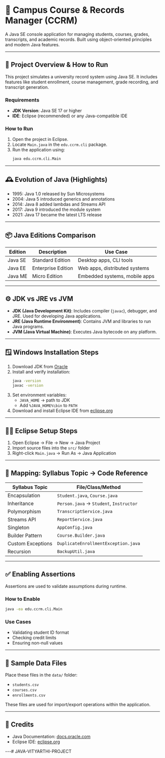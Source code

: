 # 📘 Campus Course & Records Manager (CCRM)

A Java SE console application for managing students, courses, grades, transcripts, and academic records. Built using object-oriented principles and modern Java features.

---

## 🚀 Project Overview & How to Run

This project simulates a university record system using Java SE. It includes features like student enrollment, course management, grade recording, and transcript generation.

### Requirements

- **JDK Version**: Java SE 17 or higher
- **IDE**: Eclipse (recommended) or any Java-compatible IDE

### How to Run

1. Open the project in Eclipse.
2. Locate `Main.java` in the `edu.ccrm.cli` package.
3. Run the application using:
   ```bash
   java edu.ccrm.cli.Main
   ```

---

## 🕰️ Evolution of Java (Highlights)

- 1995: Java 1.0 released by Sun Microsystems
- 2004: Java 5 introduced generics and annotations
- 2014: Java 8 added lambdas and Streams API
- 2017: Java 9 introduced the module system
- 2021: Java 17 became the latest LTS release

---

## 📦 Java Editions Comparison

| Edition   | Description         | Use Case                        |
|-----------|---------------------|---------------------------------|
| Java SE   | Standard Edition    | Desktop apps, CLI tools         |
| Java EE   | Enterprise Edition  | Web apps, distributed systems   |
| Java ME   | Micro Edition       | Embedded systems, mobile apps   |

---

## ⚙️ JDK vs JRE vs JVM

- **JDK (Java Development Kit)**: Includes compiler (`javac`), debugger, and JRE. Used for developing Java applications.
- **JRE (Java Runtime Environment)**: Contains JVM and libraries to run Java programs.
- **JVM (Java Virtual Machine)**: Executes Java bytecode on any platform.

---

## 🪟 Windows Installation Steps

1. Download JDK from [Oracle](https://www.oracle.com/java/technologies/javase-downloads.html)
2. Install and verify installation:
   ```bash
   java -version
   javac -version
   ```
3. Set environment variables:
   - `JAVA_HOME` → path to JDK
   - Add `%JAVA_HOME%\bin` to `PATH`
4. Download and install Eclipse IDE from [eclipse.org](https://www.eclipse.org)

---

## 🧑‍💻 Eclipse Setup Steps

1. Open Eclipse → File → New → Java Project
2. Import source files into the `src/` folder
3. Right-click `Main.java` → Run As → Java Application

---

## 🧾 Mapping: Syllabus Topic → Code Reference

| Syllabus Topic         | File/Class/Method                     |
|------------------------|---------------------------------------|
| Encapsulation          | `Student.java`, `Course.java`         |
| Inheritance            | `Person.java` → `Student`, `Instructor` |
| Polymorphism           | `TranscriptService.java`              |
| Streams API            | `ReportService.java`                  |
| Singleton              | `AppConfig.java`                      |
| Builder Pattern        | `Course.Builder.java`                 |
| Custom Exceptions      | `DuplicateEnrollmentException.java`   |
| Recursion              | `BackupUtil.java`                     |

---

## ✅ Enabling Assertions

Assertions are used to validate assumptions during runtime.

### How to Enable

```bash
java -ea edu.ccrm.cli.Main
```

### Use Cases

- Validating student ID format
- Checking credit limits
- Ensuring non-null values

---

## 📂 Sample Data Files

Place these files in the `data/` folder:

- `students.csv`
- `courses.csv`
- `enrollments.csv`

These files are used for import/export operations within the application.

---

## 🙌 Credits

- Java Documentation: [docs.oracle.com](https://docs.oracle.com)
- Eclipse IDE: [eclipse.org](https://www.eclipse.org)

---#   J A V A - V I T Y A R T H I - P R O J E C T  
 